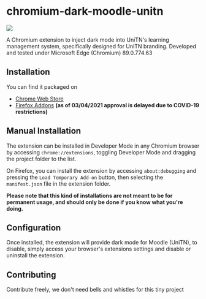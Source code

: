 # chromium-dark-moodle-unitn
[![](https://storage.googleapis.com/chrome-gcs-uploader.appspot.com/image/WlD8wC6g8khYWPJUsQceQkhXSlv1/UV4C4ybeBTsZt43U4xis.png)](https://chrome.google.com/webstore/detail/moodle-dark-mode-for-unit/ipiigfeopdejnpfoaakochnmpjjafjmn)

A Chromium extension to inject dark mode into UniTN's learning management system, specifically designed for UniTN branding. Developed and tested under Microsoft Edge (Chromium) 89.0.774.63

## Installation
You can find it packaged on

* [Chrome Web Store](https://chrome.google.com/webstore/detail/moodle-dark-mode-for-unit/ipiigfeopdejnpfoaakochnmpjjafjmn)
* [Firefox Addons](https://addons.mozilla.org/it/firefox/addon/moodle-dark-mode-for-unitn/) **(as of 03/04/2021 approval is delayed due to COVID-19 restrictions)**

## Manual Installation
The extension can be installed in Developer Mode in any Chromium browser by accessing `chrome://extensions`, toggling Developer Mode and dragging the project folder to the list.

On Firefox, you can install the extension by accessing `about:debugging` and pressing the `Load Temporary Add-on` button, then selecting the `manifest.json` file in the extension folder.

**Please note that this kind of installations are not meant to be for permanent usage, and should only be done if you know what you're doing.**

## Configuration
Once installed, the extension will provide dark mode for Moodle (UniTN), to disable, simply access your browser's extensions settings and disable or uninstall the extension.

## Contributing
Contribute freely, we don't need bells and whistles for this tiny project
